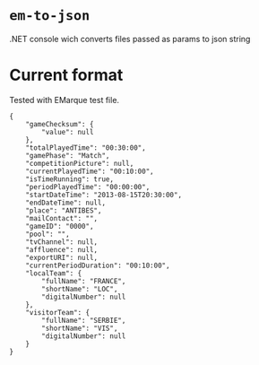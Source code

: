 ﻿# `em-to-json`

.NET console wich converts files passed as params to json string

# Current format

Tested with EMarque test file. 

```application/json
{
    "gameChecksum": {
        "value": null
    },
    "totalPlayedTime": "00:30:00",
    "gamePhase": "Match",
    "competitionPicture": null,
    "currentPlayedTime": "00:10:00",
    "isTimeRunning": true,
    "periodPlayedTime": "00:00:00",
    "startDateTime": "2013-08-15T20:30:00",
    "endDateTime": null,
    "place": "ANTIBES",
    "mailContact": "",
    "gameID": "0000",
    "pool": "",
    "tvChannel": null,
    "affluence": null,
    "exportURI": null,
    "currentPeriodDuration": "00:10:00",
    "localTeam": {
        "fullName": "FRANCE",
        "shortName": "LOC",
        "digitalNumber": null
    },
    "visitorTeam": {
        "fullName": "SERBIE",
        "shortName": "VIS",
        "digitalNumber": null
    }
}
``` 